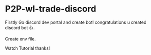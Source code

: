 # P2P-wl-trade-discord
Firstly Go discord dev portal and create bot! congratulations u created discord bot 👍.

Create env file.

Watch Tutorial thanks! 

